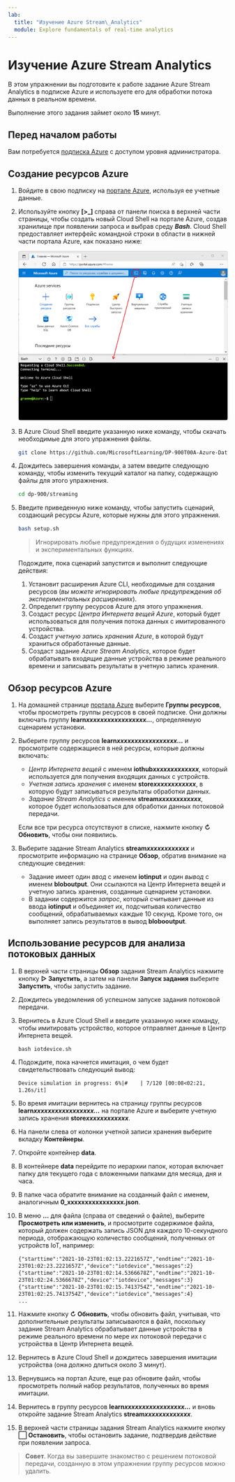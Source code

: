 ```yaml
---
lab:
  title: "Изучение Azure Stream\_Analytics"
  module: Explore fundamentals of real-time analytics
---
```


# Изучение Azure Stream Analytics

В этом упражнении вы подготовите к работе задание Azure Stream Analytics в подписке Azure и используете его для обработки потока данных в реальном времени.

Выполнение этого задания займет около **15** минут.

## Перед началом работы

Вам потребуется [подписка Azure](https://azure.microsoft.com/free) с доступом уровня администратора.

## Создание ресурсов Azure

1. Войдите в свою подписку на [портале Azure](https://portal.azure.com), используя ее учетные данные.

1. Используйте кнопку **[\>_]** справа от панели поиска в верхней части страницы, чтобы создать новый Cloud Shell на портале Azure, создав хранилище при появлении запроса и выбрав среду ***Bash***. Cloud Shell предоставляет интерфейс командной строки в области в нижней части портала Azure, как показано ниже:

    ![Портал Azure с областью Cloud Shell](./images/cloud-shell.png)

1. В Azure Cloud Shell введите указанную ниже команду, чтобы скачать необходимые для этого упражнения файлы.

    ```bash
    git clone https://github.com/MicrosoftLearning/DP-900T00A-Azure-Data-Fundamentals dp-900
    ```

1. Дождитесь завершения команды, а затем введите следующую команду, чтобы изменить текущий каталог на папку, содержащую файлы для этого упражнения.

    ```bash
    cd dp-900/streaming
    ```

1. Введите приведенную ниже команду, чтобы запустить сценарий, создающий ресурсы Azure, которые нужны для этого упражнения.

    ```bash
    bash setup.sh
    ```

    > Игнорировать любые предупреждения о будущих изменениях и экспериментальных функциях.

    Подождите, пока сценарий запустится и выполнит следующие действия:

    1. Установит расширения Azure CLI, необходимые для создания ресурсов (*вы можете игнорировать любые предупреждения об экспериментальных расширениях*).
    1. Определит группу ресурсов Azure для этого упражнения.
    1. Создаст ресурс *Центра Интернета вещей Azure*, который будет использоваться для получения потока данных с имитированного устройства.
    1. Создаст *учетную запись хранения Azure*, в которой будут храниться обработанные данные.
    1. Создаст задание *Azure Stream Analytics*, которое будет обрабатывать входящие данные устройства в режиме реального времени и записывать результаты в учетную запись хранения.

## Обзор ресурсов Azure

1. На домашней странице [портала Azure](https://portal.azure.com?azure-portal=true) выберите **Группы ресурсов**, чтобы просмотреть группы ресурсов в своей подписке. Они должны включать группу **learn*xxxxxxxxxxxxxxxxx…***, определяемую сценарием установки.
2. Выберите группу ресурсов **learn*xxxxxxxxxxxxxxxxx…*** и просмотрите содержащиеся в ней ресурсы, которые должны включать:
    - *Центр Интернета вещей* с именем **iothub*xxxxxxxxxxxxx***, который используется для получения входящих данных с устройств.
    - *Учетная запись хранения* с именем **store*xxxxxxxxxxxx***, в которую будут записываться результаты обработки данных.
    - *Задание Stream Analytics* с именем **stream*xxxxxxxxxxxx***, которое будет использоваться для обработки данных потоковой передачи.

    Если все три ресурса отсутствуют в списке, нажмите кнопку **&#8635; Обновить**, чтобы они появились.

3. Выберите задание Stream Analytics **stream*xxxxxxxxxxxx*** и просмотрите информацию на странице **Обзор**, обратив внимание на следующие сведения:
    - Задание имеет один *ввод* с именем **iotinput** и один *вывод* с именем **bloboutput**. Они ссылаются на Центр Интернета вещей и учетную запись хранения, созданные сценарием установки.
    - В задании содержится *запрос*, который считывает данные из ввода **iotinput** и объединяет их, подсчитывая количество сообщений, обрабатываемых каждые 10 секунд. Кроме того, он выполняет запись результатов в вывод **blobooutput**.

## Использование ресурсов для анализа потоковых данных

1. В верхней части страницы **Обзор** задания Stream Analytics нажмите кнопку **&#9655; Запустить**, а затем на панели **Запуск задания** выберите **Запустить**, чтобы запустить задание.
2. Дождитесь уведомления об успешном запуске задания потоковой передачи.
3. Вернитесь в Azure Cloud Shell и введите указанную ниже команду, чтобы имитировать устройство, которое отправляет данные в Центр Интернета вещей.

    ```
    bash iotdevice.sh
    ```

4. Подождите, пока начнется имитация, о чем будет свидетельствовать следующий вывод:

    ```
    Device simulation in progress: 6%|#    | 7/120 [00:08<02:21, 1.26s/it]
    ```

5. Во время имитации вернитесь на страницу группы ресурсов **learn*xxxxxxxxxxxxxxxxx…*** на портале Azure и выберите учетную запись хранения **store*xxxxxxxxxxxx***.
6. На панели слева от колонки учетной записи хранения выберите вкладку **Контейнеры**.
7. Откройте контейнер **data**.
8. В контейнере **data** перейдите по иерархии папок, которая включает папку для текущего года с вложенными папками для месяца, дня и часа.
9. В папке часа обратите внимание на созданный файл с именем, аналогичным **0_xxxxxxxxxxxxxxxx.json**.
10. В меню **…** для файла (справа от сведений о файле), выберите **Просмотреть или изменить**, и просмотрите содержимое файла, который должен содержать запись JSON для каждого 10-секундного периода, отображающую количество сообщений, полученных от устройств IoT, например:

    ```
    {"starttime":"2021-10-23T01:02:13.2221657Z","endtime":"2021-10-23T01:02:23.2221657Z","device":"iotdevice","messages":2}
    {"starttime":"2021-10-23T01:02:14.5366678Z","endtime":"2021-10-23T01:02:24.5366678Z","device":"iotdevice","messages":3}
    {"starttime":"2021-10-23T01:02:15.7413754Z","endtime":"2021-10-23T01:02:25.7413754Z","device":"iotdevice","messages":4}
    ...
    ```

11. Нажмите кнопку **&#8635; Обновить**, чтобы обновить файл, учитывая, что дополнительные результаты записываются в файл, поскольку задание Stream Analytics обрабатывает данные устройства в режиме реального времени по мере их потоковой передачи с устройства в Центр Интернета вещей.
12. Вернитесь в Azure Cloud Shell и дождитесь завершения имитации устройства (она должно длиться около 3 минут).
13. Вернувшись на портал Azure, еще раз обновите файл, чтобы просмотреть полный набор результатов, полученных во время имитации.
14. Вернитесь в группу ресурсов **learn*xxxxxxxxxxxxxxxxx…*** и вновь откройте задание Stream Analytics **stream*xxxxxxxxxxxxx***.
15. В верхней части страницы задания Stream Analytics нажмите кнопку **&#11036; Остановить**, чтобы остановить задание, подтвердив действие при появлении запроса.

> **Совет**. Когда вы завершите знакомство с решением потоковой передачи, созданную в этом упражнении группу ресурсов можно удалить.
